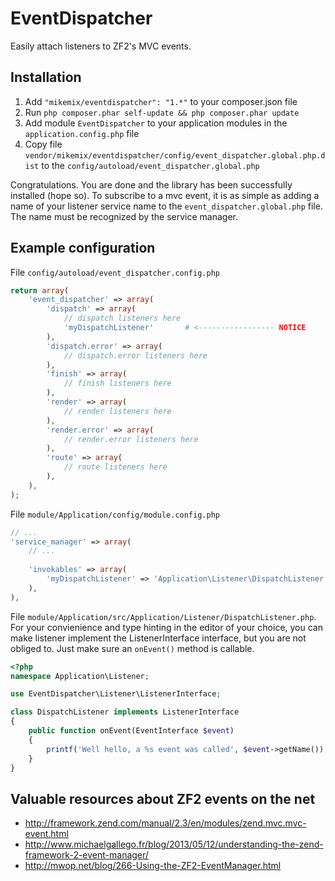 EventDispatcher
===============

Easily attach listeners to ZF2's MVC events.

Installation
------------

1. Add ```"mikemix/eventdispatcher": "1.*"``` to your composer.json file
2. Run ```php composer.phar self-update && php composer.phar update```
3. Add module ```EventDispatcher``` to your application modules in the ```application.config.php``` file
4. Copy file ```vendor/mikemix/eventdispatcher/config/event_dispatcher.global.php.dist``` to the ```config/autoload/event_dispatcher.global.php```

Congratulations. You are done and the library has been successfully installed (hope so). To subscribe to a mvc event, it is as simple as adding a name of your listener service name to the ```event_dispatcher.global.php``` file. The name must be recognized by the service manager.

Example configuration
---------------------

File ```config/autoload/event_dispatcher.config.php```

```php
return array(
    'event_dispatcher' => array(
        'dispatch' => array(
            // dispatch listeners here
            'myDispatchListener'       # <----------------- NOTICE
        ),
        'dispatch.error' => array(
            // dispatch.error listeners here
        ),
        'finish' => array(
            // finish listeners here
        ),
        'render' => array(
            // render listeners here
        ),
        'render.error' => array(
            // render.error listeners here
        ),
        'route' => array(
            // route listeners here
        ),
    ),
);
```

File ```module/Application/config/module.config.php```

```php
// ...
'service_manager' => array(
    // ...
    
    'invokables' => array(
        'myDispatchListener' => 'Application\Listener\DispatchListener',
    ),
),
```

File ```module/Application/src/Application/Listener/DispatchListener.php```. For your convienience and type hinting in the editor of your choice, you can make listener implement the ListenerInterface interface, but you are not obliged to. Just make sure an ```onEvent()``` method is callable.

```php
<?php
namespace Application\Listener;

use EventDispatcher\Listener\ListenerInterface;

class DispatchListener implements ListenerInterface
{
    public function onEvent(EventInterface $event)
    {
        printf('Well hello, a %s event was called', $event->getName());
    }
}
```


Valuable resources about ZF2 events on the net
----------------------------------------------

   * http://framework.zend.com/manual/2.3/en/modules/zend.mvc.mvc-event.html
   * http://www.michaelgallego.fr/blog/2013/05/12/understanding-the-zend-framework-2-event-manager/
   * http://mwop.net/blog/266-Using-the-ZF2-EventManager.html
